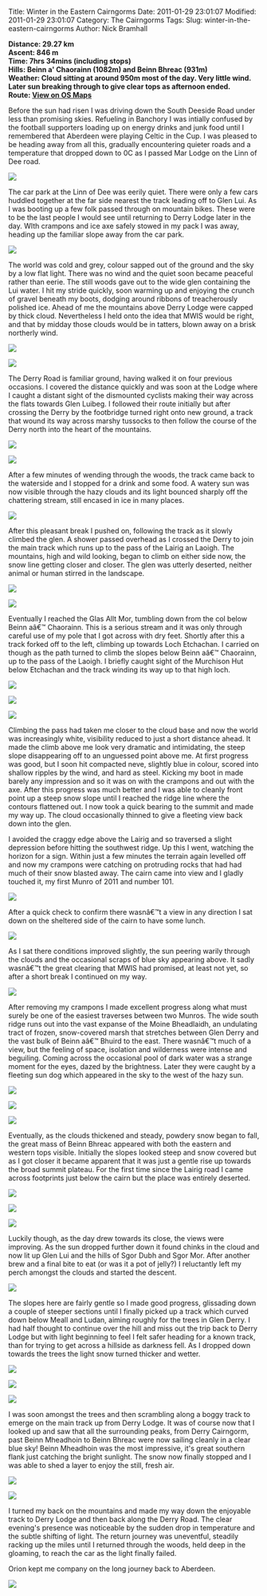 Title: Winter in the Eastern Cairngorms
Date: 2011-01-29 23:01:07
Modified: 2011-01-29 23:01:07
Category: The Cairngorms
Tags: 
Slug: winter-in-the-eastern-cairngorms
Author: Nick Bramhall

**Distance: 29.27 km  
Ascent: 846 m  
Time: 7hrs 34mins (including stops)  
Hills: Beinn a' Chaorainn (1082m) and Beinn Bhreac (931m)  
Weather: Cloud sitting at around 950m most of the day. Very little wind. Later sun breaking through to give clear tops as afternoon ended.  
Route: [View on OS Maps](https://www.invertedworld.co.uk/hillwalking/hillwalk/359)**



Before the sun had risen I was driving down the South Deeside Road under less than promising skies. Refueling in Banchory I was intially confused by the football supporters loading up on energy drinks and junk food until I remembered that Aberdeen were playing Celtic in the Cup. I was pleased to be heading away from all this, gradually encountering quieter roads and a temperature that dropped down to 0C as I passed Mar Lodge on the Linn of Dee road.

<!--more-->

[![](http://farm6.static.flickr.com/5291/5401590728_ee2eec54b9_b.jpg)](http://www.flickr.com/photos/53725815@N00/5401590728)



The car park at the Linn of Dee was eerily quiet. There were only a few cars huddled together at the far side nearest the track leading off to Glen Lui. As I was booting up a few folk passed through on mountain bikes. These were to be the last people I would see until returning to Derry Lodge later in the day. WIth crampons and ice axe safely stowed in my pack I was away, heading up the familiar slope away from the car park.



[![](http://farm6.static.flickr.com/5017/5400992467_4df3c47e1f_b.jpg)](http://www.flickr.com/photos/53725815@N00/5400992467)



The world was cold and grey, colour sapped out of the ground and the sky by a low flat light. There was no wind and the quiet soon became peaceful rather than eerie. The still woods gave out to the wide glen containing the Lui water. I hit my stride quickly, soon warming up and enjoying the crunch of gravel beneath my boots, dodging around ribbons of treacherously polished ice. Ahead of me the mountains above Derry Lodge were capped by thick cloud. Nevertheless I held onto the idea that MWIS would be right, and that by midday those clouds would be in tatters, blown away on a brisk northerly wind.



[![](http://farm6.static.flickr.com/5097/5400996889_47707b8173_b.jpg)](http://www.flickr.com/photos/53725815@N00/5400996889)



[![](http://farm6.static.flickr.com/5020/5401594656_9b30fbe877_b.jpg)](http://www.flickr.com/photos/53725815@N00/5401594656)



The Derry Road is familiar ground, having walked it on four previous occasions. I covered the distance quickly and was soon at the Lodge where I caught a distant sight of the dismounted cyclists making their way across the flats towards Glen Luibeg. I followed their route initially but after crossing the Derry by the footbridge turned right onto new ground, a track that wound its way across marshy tussocks to then follow the course of the Derry north into the heart of the mountains.



[![](http://farm6.static.flickr.com/5179/5404087316_ffc0b6acbb_b.jpg)](http://www.flickr.com/photos/53725815@N00/5404087316)



[![](http://farm6.static.flickr.com/5094/5404089532_36319c7154_b.jpg)](http://www.flickr.com/photos/53725815@N00/5404089532)



After a few minutes of wending through the woods, the track came back to the waterside and I stopped for a drink and some food. A watery sun was now visible through the hazy clouds and its light bounced sharply off the chattering stream, still encased in ice in many places. 



[![](http://farm6.static.flickr.com/5251/5403491209_1bf9fed1d0_b.jpg)](http://www.flickr.com/photos/53725815@N00/5403491209)



After this pleasant break I pushed on, following the track as it slowly climbed the glen. A shower passed overhead as I crossed the Derry to join the main track which runs up to the pass of the Lairig an Laoigh. The mountains, high and wild looking, began to climb on either side now, the snow line getting closer and closer. The glen was utterly deserted, neither animal or human stirred in the landscape.



[![](http://farm6.static.flickr.com/5294/5403489477_96d81e0e8b_b.jpg)](http://www.flickr.com/photos/53725815@N00/5403489477)



[![](http://farm6.static.flickr.com/5140/5404094340_a883a788c8_b.jpg)](http://www.flickr.com/photos/53725815@N00/5404094340)



Eventually I reached the Glas Allt Mor, tumbling down from the col below Beinn aâ€™ Chaorainn. This is a serious stream and it was only through careful use of my pole that I got across with dry feet. Shortly after this a track forked off to the left, climbing up towards Loch Etchachan. I carried on though as the path turned to climb the slopes below Beinn aâ€™ Chaorainn, up to the pass of the Laoigh. I briefly caught sight of the Murchison Hut below Etchachan and the track winding its way up to that high loch.



[![](http://farm6.static.flickr.com/5098/5404096212_214f4f6d13_b.jpg)](http://www.flickr.com/photos/53725815@N00/5404096212)



[![](http://farm6.static.flickr.com/5300/5400697439_16f0427b08_b.jpg)](http://www.flickr.com/photos/53725815@N00/5400697439)



[![](http://farm6.static.flickr.com/5255/5400772336_3ffb115733_b.jpg)](http://www.flickr.com/photos/53725815@N00/5400772336)



Climbing the pass had taken me closer to the cloud base and now the world was increasingly white, visibility reduced to just a short distance ahead. It made the climb above me look very dramatic and intimidating, the steep slope disappearing off to an unguessed point above me. At first progress was good, but I soon hit compacted neve, slightly blue in colour, scored into shallow ripples by the wind, and hard as steel. Kicking my boot in made barely any impression and so it was on with the crampons and out with the axe. After this progress was much better and I was able to cleanly front point up a steep snow slope until I reached the ridge line where the contours flattened out. I now took a quick bearing to the summit and made my way up. The cloud occasionally thinned to give a fleeting view back down into the glen.



I avoided the craggy edge above the Lairig and so traversed a slight depression before hitting the southwest ridge. Up this I went, watching the horizon for a sign. Within just a few minutes the terrain again levelled off and now my crampons were catching on protruding rocks that had had much of their snow blasted away. The cairn came into view and I gladly touched it, my first Munro of 2011 and number 101.



[![](http://farm6.static.flickr.com/5018/5404098606_5cf6535268_b.jpg)](http://www.flickr.com/photos/53725815@N00/5404098606)



After a quick check to confirm there wasnâ€™t a view in any direction I sat down on the sheltered side of the cairn to have some lunch.



[![](http://farm6.static.flickr.com/5095/5400227245_688617203e_b.jpg)](http://www.flickr.com/photos/53725815@N00/5400227245)



As I sat there conditions improved slightly, the sun peering warily through the clouds and the occasional scraps of blue sky appearing above. It sadly wasnâ€™t the great clearing that MWIS had promised, at least not yet, so after a short break I continued on my way.



[![](http://farm6.static.flickr.com/5256/5400547253_00394a2fc8_b.jpg)](http://www.flickr.com/photos/53725815@N00/5400547253)



After removing my crampons I made excellent progress along what must surely be one of the easiest traverses between two Munros. The wide south ridge runs out into the vast expanse of the Moine Bheadlaidh, an undulating tract of frozen, snow-covered marsh that stretches between Glen Derry and the vast bulk of Beinn aâ€™ Bhuird to the east. There wasnâ€™t much of a view, but the feeling of space, isolation and wilderness were intense and beguiling. Coming across the occasional pool of dark water was a strange moment for the eyes, dazed by the brightness. Later they were caught by a fleeting sun dog which appeared in the sky to the west of the hazy sun.



[![](http://farm6.static.flickr.com/5096/5400496317_915f145c54_b.jpg)](http://www.flickr.com/photos/53725815@N00/5400496317)



[![](http://farm6.static.flickr.com/5134/5403499143_64c2e2526d_b.jpg)](http://www.flickr.com/photos/53725815@N00/5403499143)



[![](http://farm6.static.flickr.com/5294/5403499701_488f618423_b.jpg)](http://www.flickr.com/photos/53725815@N00/5403499701)



Eventually, as the clouds thickened and steady, powdery snow began to fall, the great mass of Beinn Bhreac appeared with both the eastern and western tops visible. Initially the slopes looked steep and snow covered but as I got closer it became apparent that it was just a gentle rise up towards the broad summit plateau. For the first time since the Lairig road I came across footprints just below the cairn but the place was entirely deserted. 



[![](http://farm6.static.flickr.com/5172/5404103492_ea36677973_b.jpg)](http://www.flickr.com/photos/53725815@N00/5404103492)



[![](http://farm6.static.flickr.com/5177/5403501625_882cb48bf9_b.jpg)](http://www.flickr.com/photos/53725815@N00/5403501625)



[![](http://farm6.static.flickr.com/5216/5406011814_8fe791397e_b.jpg)](http://www.flickr.com/photos/53725815@N00/5406011814)



Luckily though, as the day drew towards its close, the views were improving. As the sun dropped further down it found chinks in the cloud and now lit up Glen Lui and the hills of Sgor Dubh and Sgor Mor. After another brew and a final bite to eat (or was it a pot of jelly?) I reluctantly left my perch amongst the clouds and started the descent. 



[![](http://static.flickr.com/5295/5403503855_e8e472cb2f_b.jpg)](http://www.flickr.com/photos/53725815@N00/5403503855)



The slopes here are fairly gentle so I made good progress, glissading down a couple of steeper sections until I finally picked up a track which curved down below Meall and Ludan, aiming roughly for the trees in Glen Derry. I had half thought to continue over the hill and miss out the trip back to Derry Lodge but with light beginning to feel I felt safer heading for a known track, than for trying to get across a hillside as darkness fell. As I dropped down towards the trees the light snow turned thicker and wetter.



[![](http://static.flickr.com/5095/5403504687_3b3c385311_b.jpg)](http://www.flickr.com/photos/53725815@N00/5403504687)



[![](http://static.flickr.com/5100/5401222070_66dbe14f14_b.jpg)](http://www.flickr.com/photos/53725815@N00/5401222070)



[![](http://static.flickr.com/5255/5399070335_03939f203b_b.jpg)](http://www.flickr.com/photos/53725815@N00/5399070335)



I was soon amongst the trees and then scrambling along a boggy track to emerge on the main track up from Derry Lodge. It was of course now that I looked up and saw that all the surrounding peaks, from Derry Cairngorm, past Beinn Mheadhoin to Beinn Bhreac were now sailing cleanly in a clear blue sky! Beinn Mheadhoin was the most impressive, it's great southern flank just catching the bright sunlight. The snow now finally stopped and I was able to shed a layer to enjoy the still, fresh air.



[![](http://static.flickr.com/5057/5404105874_ccbb77612b_b.jpg)](http://www.flickr.com/photos/53725815@N00/5404105874)



[![](http://static.flickr.com/5016/5398976473_7f0896a15e_b.jpg)](http://www.flickr.com/photos/53725815@N00/5398976473)



I turned my back on the mountains and made my way down the enjoyable track to Derry Lodge and then back along the Derry Road. The clear evening's presence was noticeable by the sudden drop in temperature and the subtle shifting of light. The return journey was uneventful, steadily racking up the miles until I returned through the woods, held deep in the gloaming, to reach the car as the light finally failed. 



Orion kept me company on the long journey back to Aberdeen.



[![](http://farm6.static.flickr.com/5176/5406013190_ee0b5cf6be_b.jpg)](http://www.flickr.com/photos/53725815@N00/5406013190)

